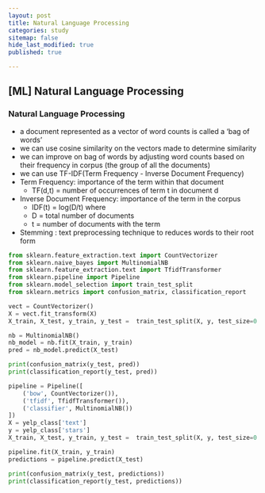 ```yaml
---
layout: post
title: Natural Language Processing
categories: study
sitemap: false
hide_last_modified: true
published: true

---
```

## [ML] Natural Language Processing

### Natural Language Processing

- a document represented as a vector of word counts is called a ‘bag of words’
- we can use cosine similarity on the vectors made to determine similarity
- we can improve on bag of words by adjusting word counts based on their frequency in corpus (the group of all the documents)
- we can use TF-IDF(Term Frequency - Inverse Document Frequency)
- Term Frequency: importance of the term within that document
    - TF(d,t) = number of occurrences of term t in document d
- Inverse Document Frequency: importance of the term in the corpus
    - IDF(t) = log(D/t) where
    - D = total number of documents
    - t = number of documents with the term
- Stemming : text preprocessing technique to reduces words to their root form

~~~python
from sklearn.feature_extraction.text import CountVectorizer
from sklearn.naive_bayes import MultinomialNB
from sklearn.feature_extraction.text import TfidfTransformer
from sklearn.pipeline import Pipeline
from sklearn.model_selection import train_test_split
from sklearn.metrics import confusion_matrix, classification_report

vect = CountVectorizer()
X = vect.fit_transform(X)
X_train, X_test, y_train, y_test =  train_test_split(X, y, test_size=0.3, random_state=101)

nb = MultinomialNB()
nb_model = nb.fit(X_train, y_train)
pred = nb_model.predict(X_test)

print(confusion_matrix(y_test, pred))
print(classification_report(y_test, pred))

pipeline = Pipeline([
    ('bow', CountVectorizer()),
    ('tfidf', TfidfTransformer()), 
    ('classifier', MultinomialNB())
])
X = yelp_class['text']
y = yelp_class['stars']
X_train, X_test, y_train, y_test =  train_test_split(X, y, test_size=0.3, random_state=101)

pipeline.fit(X_train, y_train)
predictions = pipeline.predict(X_test)

print(confusion_matrix(y_test, predictions))
print(classification_report(y_test, predictions))
~~~